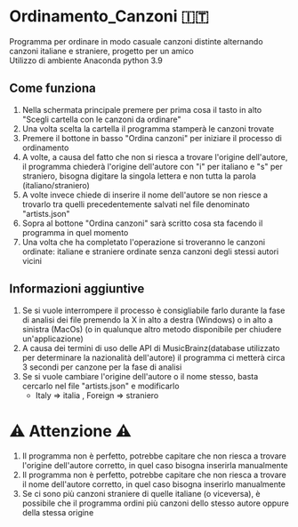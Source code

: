 # Ordinamento_Canzoni :it:
Programma per ordinare in modo casuale canzoni distinte alternando canzoni italiane e straniere, progetto per un amico</br>
Utilizzo di ambiente Anaconda python 3.9
## Come funziona
1. Nella schermata principale premere per prima cosa il tasto in alto "Scegli cartella con le canzoni da ordinare"
2. Una volta scelta la cartella il programma stamperà le canzoni trovate
3. Premere il bottone in basso "Ordina canzoni" per iniziare il processo di ordinamento
4. A volte, a causa del fatto che non si riesca a trovare l'origine dell'autore, il programma chiederà l'origine dell'autore con "i" per italiano e "s" per straniero, bisogna digitare la singola lettera e non tutta la parola (italiano/straniero)
5. A volte invece chiede di inserire il nome dell'autore se non riesce a trovarlo tra quelli precedentemente salvati nel file denominato "artists.json"
6. Sopra al bottone "Ordina canzoni" sarà scritto cosa sta facendo il programma in quel momento
7. Una volta che ha completato l'operazione si troveranno le canzoni ordinate: italiane e straniere ordinate senza canzoni degli stessi autori vicini
## Informazioni aggiuntive
1. Se si vuole interrompere il processo è consigliabile farlo durante la fase di analisi dei file premendo la X in alto a destra (Windows) o in alto a sinistra (MacOs) (o in qualunque altro metodo disponibile per chiudere un'applicazione)
2. A causa dei termini di uso delle API di MusicBrainz(database utilizzato per determinare la nazionalità dell'autore) il programma ci metterà circa 3 secondi per canzone per la fase di analisi
3. Se si vuole cambiare l'origine dell'autore o il nome stesso, basta cercarlo nel file "artists.json" e modificarlo
    - Italy => italia , Foreign => straniero
# :warning: Attenzione :warning:
1. Il programma non è perfetto, potrebbe capitare che non riesca a trovare l'origine dell'autore corretto, in quel caso bisogna inserirla manualmente
2. Il programma non è perfetto, potrebbe capitare che non riesca a trovare il nome dell'autore corretto, in quel caso bisogna inserirlo manualmente
3. Se ci sono più canzoni straniere di quelle italiane (o viceversa), è possibile che il programma ordini più canzoni dello stesso autore oppure della stessa origine

